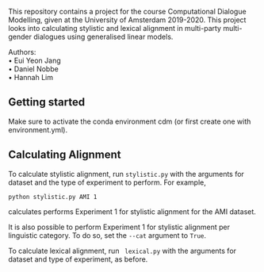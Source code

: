 This repository contains a project for the course Computational Dialogue Modelling, given at the University of Amsterdam 2019-2020. This project looks into calculating stylistic and lexical alignment in multi-party multi-gender dialogues using generalised linear models.

Authors: <br>
• Eui Yeon Jang <br>
• Daniel Nobbe <br>
• Hannah Lim 

## Getting started
Make sure to activate the conda environment cdm (or first create one with environment.yml).

## Calculating Alignment
To calculate stylistic alignment, run `stylistic.py` with the arguments for dataset and the type of experiment to perform. For example,
```
python stylistic.py AMI 1
```
calculates performs Experiment 1 for stylistic alignment for the AMI dataset.

It is also possible to perform Experiment 1 for stylistic alignment per linguistic category. To do so, set the `--cat` argument to `True`. 

To calculate lexical alignment, run ` lexical.py` with the arguments for dataset and type of experiment, as before.


